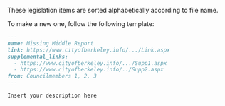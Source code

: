 These legislation items are sorted alphabetically according to file name.

To make a new one, follow the following template:

```md
---
name: Missing Middle Report
link: https://www.cityofberkeley.info/.../Link.aspx
supplemental_links:
  - https://www.cityofberkeley.info/.../Supp1.aspx
  - https://www.cityofberkeley.info/../Supp2.aspx
from: Councilmembers 1, 2, 3
---

Insert your description here
```
